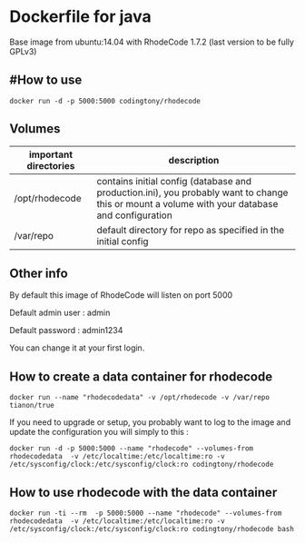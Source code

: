 Dockerfile for java
==

Base image from ubuntu:14.04 with RhodeCode 1.7.2 (last version to be fully GPLv3)


#How to use
---
```
docker run -d -p 5000:5000 codingtony/rhodecode
```

Volumes
---


| important directories | description
|--- |---
|/opt/rhodecode | contains initial config (database and production.ini), you probably want to change this or mount a volume with your database and configuration
|/var/repo | default directory for repo as specified in the initial config

Other info
---

By default this image of RhodeCode will listen on port 5000

Default admin user  :  admin

Default password : admin1234

You can change it at your first login.

## How to create a data container for rhodecode
```
docker run --name "rhodecodedata" -v /opt/rhodecode -v /var/repo tianon/true 
```

If you need to upgrade or setup, you probably want to log to the image and update the configuration you will simply to this :

```
docker run -d -p 5000:5000 --name "rhodecode" --volumes-from rhodecodedata  -v /etc/localtime:/etc/localtime:ro -v /etc/sysconfig/clock:/etc/sysconfig/clock:ro codingtony/rhodecode
```

## How to use rhodecode with the data container

```
docker run -ti --rm  -p 5000:5000 --name "rhodecode" --volumes-from rhodecodedata  -v /etc/localtime:/etc/localtime:ro -v /etc/sysconfig/clock:/etc/sysconfig/clock:ro codingtony/rhodecode bash
```



